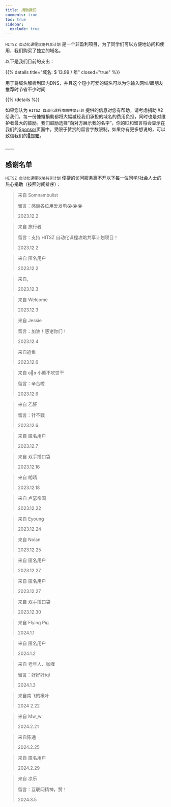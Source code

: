 ```yaml
---
title: 捐助我们
comments: true
toc: true
sidebar:
  exclude: true
---
```


`HITSZ 自动化课程攻略共享计划` 是一个非盈利项目，为了同学们可以方便地访问和使用，我们购买了独立的域名。

以下是我们目前的支出：

{{% details title="域名: $ 13.99 / 年" closed="true" %}}

用于将域名解析到国内DNS，并且这个短小可爱的域名可以为你输入网址/跟朋友推荐时节省不少时间

{{% /details %}}

如果您认为 `HITSZ 自动化课程攻略共享计划` 提供的信息对您有帮助，请考虑捐助 ¥2 给我们。每一份慷慨捐助都将大幅减轻我们承担的域名的费用负担，同时也是对维护者最大的鼓励。我们鼓励选择“向对方展示我的名字”，你的ID和留言将会显示在我们的[Sponsor](https://hoa.moe/sponsor/)页面中。受限于赞赏的留言字数限制，如果你有更多想说的，可以致信我们的[📮邮箱](mailto:hi@hoa.moe)。

<br>
<img src="/images/sponsor.webp" alt="Reward_Code" style="zoom:25%; display: block; margin: 0 auto;" />

## 感谢名单

`HITSZ 自动化课程攻略共享计划` 便捷的访问服务离不开以下每一位同学/社会人士的热心捐助（按照时间排序）：

> 来自 Somnambulist
>
> 留言：感谢各位用爱发电😭😭😭
>
> 2023.12.2

> 来自 旅行者
>
> 留言：支持 HITSZ 自动化课程攻略共享计划项目！
>
> 2023.12.2

> 来自 匿名用户
>
> 2023.12.2

> 来自,
>
> 2023.12.3

> 来自 Welcome
>
> 2023.12.3

> 来自 Jessie
>
> 留言：加油！感谢你们！
>
> 2023.12.4

> 来自追鱼
>
> 2023.12.6

>来自 ʚ🧸ɞ  小熊不吃饼干
>
>留言：辛苦啦
>
>2023.12.6

>来自 乙醛
>
>留言：针不戳
>
>2023.12.6

>来自 匿名用户
>
>2023.12.7

>来自 双手插口袋
>
>2023.12.16

>来自 朗晴
>
>2023.12.18

>来自 卢瑟帝国
>
>2023.12.22

>来自 Eyoung
>
>2023.12.24

>来自 Nolan
>
>2023.12.25

>来自 匿名用户
>
>2023.12.27

>来自 匿名用户
>
>2023.12.27

>来自 双手插口袋
>
>2023.12.30

> 来自 Flying Pig
>
> 2024.1.1

> 来自 匿名用户
>
> 2024.1.2

> 来自 老年人、咖喱
>
> 留言：好好好tql
>
> 2024.1.3

> 来自南飞的楸叶
>
> 2024 2.22

> 来自 Mw_w
>
> 2024.2.21

> 来自陈通
>
> 2024.2.25

> 来自 匿名用户
>
> 2024.2.29

> 来自 凉乐
>
> 留言：互联网精神，赞！
>
> 2024.3.5
